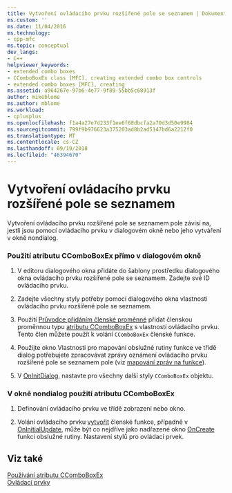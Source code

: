 ```yaml
---
title: Vytvoření ovládacího prvku rozšířené pole se seznamem | Dokumentace Microsoftu
ms.custom: ''
ms.date: 11/04/2016
ms.technology:
- cpp-mfc
ms.topic: conceptual
dev_langs:
- C++
helpviewer_keywords:
- extended combo boxes
- CComboBoxEx class [MFC], creating extended combo box controls
- extended combo boxes [MFC], creating
ms.assetid: a964267e-97b6-4e77-9f89-55bb5c68913f
author: mikeblome
ms.author: mblome
ms.workload:
- cplusplus
ms.openlocfilehash: f1a4a27e7d233f1ee6f68dbcfa2a70d3d50e9984
ms.sourcegitcommit: 799f9b976623a375203ad8b2ad5147bd6a2212f0
ms.translationtype: MT
ms.contentlocale: cs-CZ
ms.lasthandoff: 09/19/2018
ms.locfileid: "46394670"
---
```

# <a name="creating-an-extended-combo-box-control"></a>Vytvoření ovládacího prvku rozšířené pole se seznamem

Vytvoření ovládacího prvku rozšířené pole se seznamem pole závisí na, jestli jsou pomocí ovládacího prvku v dialogovém okně nebo jeho vytváření v okně nondialog.

### <a name="to-use-ccomboboxex-directly-in-a-dialog-box"></a>Použití atributu CComboBoxEx přímo v dialogovém okně

1. V editoru dialogového okna přidáte do šablony prostředku dialogového okna ovládacího prvku rozšířené pole se seznamem. Zadejte své ID ovládacího prvku.

1. Zadejte všechny styly potřeby pomocí dialogového okna vlastnosti ovládacího prvku rozšířené pole se seznamem.

1. Použití [Průvodce přidáním členské proměnné](../ide/adding-a-member-variable-visual-cpp.md) přidat členskou proměnnou typu [atributu CComboBoxEx](../mfc/reference/ccomboboxex-class.md) s vlastností ovládacího prvku. Tento člen můžete použít k volání `CComboBoxEx` členské funkce.

1. Použijte okno Vlastnosti pro mapování obslužné rutiny funkce ve třídě dialog potřebujete zpracovávat zprávy oznámení ovládacího prvku rozšířené pole se seznamem pole (viz [mapování zpráv na funkce](../mfc/reference/mapping-messages-to-functions.md)).

1. V [OnInitDialog](../mfc/reference/cdialog-class.md#oninitdialog), nastavte pro všechny další styly `CComboBoxEx` objektu.

### <a name="to-use-ccomboboxex-in-a-nondialog-window"></a>V okně nondialog použití atributu CComboBoxEx

1. Definování ovládacího prvku ve třídě zobrazení nebo okno.

1. Volání ovládacího prvku [vytvořit](../mfc/reference/ctabctrl-class.md#create) členské funkce, případně v [OnInitialUpdate](../mfc/reference/cview-class.md#oninitialupdate), může být co nejdříve jako nadřazené okno [OnCreate](../mfc/reference/cwnd-class.md#oncreate) funkci obslužné rutiny. Nastavení stylů pro ovládací prvek.

## <a name="see-also"></a>Viz také

[Používání atributu CComboBoxEx](../mfc/using-ccomboboxex.md)<br/>
[Ovládací prvky](../mfc/controls-mfc.md)

